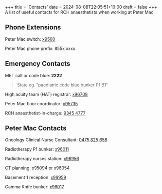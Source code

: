 +++
title = 'Contacts'
date = 2024-08-08T22:05:51+10:00
draft = false
+++
A list of useful contacts for RCH anaesthetists when working at Peter Mac

## Phone Extensions
Peter Mac switch: [x9500](tel:+61385595000)

Peter Mac phone prefix: 855x xxxx

## Emergency Contacts
MET call or code blue: **2222**
>State eg. "paediatric code blue bunker P1 B1"

High acuity team (HAT) registrar: [x96708](tel:+61385596708)

Peter Mac floor coordinator: [x95735](tel:+61385595735)

RCH anaesthetist-in-charge: [9345 4777](tel:+61393454777)

## Peter Mac Contacts
Oncology Clinical Nurse Consultant: [0475 825 658](tel:+61475825658)

Radiotherapy P1 bunker: [x96011](tel:+61385596011)

Radiotherapy nurses station: [x96956](tel:+61385596956)

CT planning: [x95094](tel:+61385595094) or [x96054](tel:+61385596054)

Basement 1 reception: [x96959](tel:+61385596959)

Gamma Knife bunker: [x96017](tel:+61385596017)